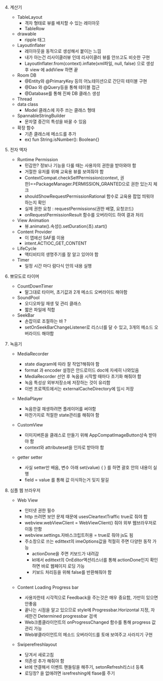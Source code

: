 
4. 계산기
   - TableLayout
     - 격자 형태로 뷰를 배치할 수 있는 레이아웃
     - TableRow
   - drawable
     - ripple 태그
   - LayoutInflater
     - 레이아웃을 동적으로 생성해서 붙이는 느낌
     - 내가 아는건 리사이클러뷰 인데 리사이클러 뷰를 안쓰고도 비슷한 구현  
     - LayoutInflater.from(context).inflate(xml파일, null, false) 으로 생성 후 view 에 addView 하면 끝
   - Room DB 
     - @Entity와 @PrimaryKey 등의 어노테이션으로 간단히 테이블 구현
     - @Dao 와 @Query등을 통해 테이블 접근 
     - @Database를 통해 진짜 DB 클래스 생성
   - Thread
   - data class
     - Model 클래스에 자주 쓰는 클래스 형태
   - SpannableStringBuilder
     - 문자열 중간의 특성을 바꿀 수 있음 
   - 확장 함수
     - 기존 클래스에 메소드를 추가
     - ex) fun String.isNumber(): Boolean{} 

5. 전자 액자
   - Runtime Permission
     - 민감한? 정보나 기능을 다룰 때는 사용자의 권한을 받아와야 함 
     - 거절한 유저를 위해 교육용 뷰를 보여줘야 함
     - ContextCompat.checkSelfPermission(context, 권한)==PackageManager.PERMISSION_GRANTED으로 권한 있는지 체크
     - shouldShowRequestPermissionRational 함수로 교육용 팝업 띄워야 하는지 확인
     - 실제 권한 요청 : requestPermissions(권한 배열, 요청코드)
     - onRequestPermissionResult 함수를 오버라이드 하여 결과 처리
   - View Animation
     - 뷰.animate().속성().setDuration(초).start()
   - Content Provider
     - 이 앱에선 SAF를 이용 
     - intent.ACTIOC_GET_CONTENT 
   - LifeCycle 
     - 액티비티의 생명주기를 잘 알고 있어야 함
   - Timer
     - 일정 시간 마다 람다식 안의 내용 실행   


6. 뽀모도로 타이머
   - CountDownTimer
     - 말그대로 타이머, 초기값과 2개 메소드 오버라이드 해야함 
   - SoundPool
     - 오디오파일 재생 및 관리 클래스
     - 짧은 파일에 적합
   - SeekBar
     - 손잡이로 조절하는 바 ?
     - setOnSeekBarChangeListener로 리스너를 달 수 있고, 3개의 메소드 오버라이드 해야함

7. 녹음기
   - MediaRecorder
      - state diagram에 따라 잘 작업?해줘야 함
      - format 과 encoder 설정은 안드로이드 doc에 자세히 나와있음
      - MediaRecorder 선언 후 녹음을 시작할 때마다 초기화 해줘야 함
      - 녹음 특성상 외부저장소에 저장하는 것이 유리함
      - 이번 프로젝트에서는 externalCacheDirectory에 임시 저장
      
   - MediaPlayer
      - 녹음한걸 재생하려면 플레이어를 써야함  
      - 마찬가지로 적절한 state관리를 해줘야 함 
      
   - CustomView
      - 이미지버튼을 클래스로 만들기 위해 AppCompatImageButton상속 받아야 함
      - context와 attributeset을 인자로 받아야 함

   - getter setter
      - 사실 setter만 배움, 변수 아래 set(value) { } 를 하면 괄호 안의 내용이 실행
      - field = value 를 통해 값 이식하는거 잊지 말길

8. 심플 웹 브라우저

   - Web View
      - 인터넷 권한 필수
      - http 쓰려면 보안 문제 때문에 usesCleartextTraffic true로 줘야 함
      - webview.webViewClient = WebViewClient() 줘야 외부 웹브라우저로 이동 안함 
      - webview.settings.자바스크립트허용 = true로 줘야 js도 됨
      - 주소창으로 쓰는 edittext의 imeOptions값을 적절히 주면 다양한 동작 가능
        - actionDone을 주면 키보드가 내려감
        - kt에서 edittext의 OnEditor액션리스너를 통해 actionDone인지 확인하면 바로 웹페이지 로딩 가능
        - 키보드 처리등을 위해 false를 반환해줘야 함
      - 


   - Content Loading Progress bar
     - 사용자한테 시각적으로 Feedback을 주는것은 매우 중요함, 가만히 있으면 안좋음 
     - 끝나는 시점을 알고 있으므로 style에 Progressbar.Horizontal 지정, 자세한건 Determined progressbar 검색
     - Web크롬클라이언트의 onProgressChanged 함수를 통해 progress 값 관리 가능
     - Web뷰클라이언트의 메소드 오버라이드를 토애 보여주고 사라지기 구현
     
     
   - Swiperefreshlayout
     - 당겨서 새로고침
     - 의존성 추가 해줘야 함 
     - kt에 연결해서 이벤트 핸들링을 해주기, setonRefresh리스너 등록
     - 로딩창? 을 없애려면 isrefreshing에 flase를 주기


